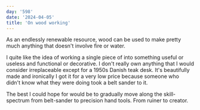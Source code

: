 ```yaml
---
day: '598'
date: '2024-04-05'
title: 'On wood working'
---
```


As an endlessly renewable resource, wood can be used to make pretty much anything that doesn't involve fire or water.

I quite like the idea of working a single piece of into something useful or useless and functional or decorative. I don't really own anything that I would consider irreplaceable except for a 1950s Danish teak desk. It's beautifully made and ironically I got it for a very low price because someone who didn't know what they were doing took a belt sander to it.

The best I could hope for would be to gradually move along the skill-spectrum from belt-sander to precision hand tools. From ruiner to creator.
